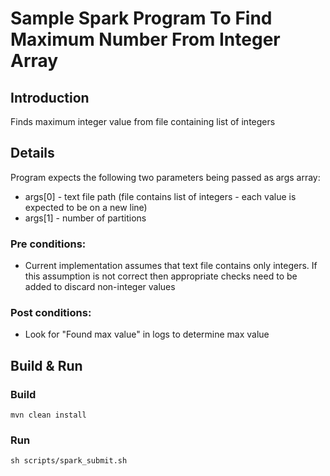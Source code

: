 # Sample Spark Program To Find Maximum Number From Integer Array 
## Introduction
Finds maximum integer value from file containing list of integers
## Details
 Program expects the following two parameters being passed as args array:
- args[0] - text file path (file contains list of integers - each value is expected to be on a new line)
- args[1] - number of partitions

### Pre conditions:
 - Current implementation assumes that text file contains only integers. If this assumption
    is not correct then appropriate checks need to be added to discard non-integer
    values
### Post conditions:
 - Look for "Found max value" in logs to determine max value   

## Build & Run
### Build
```mvn clean install```
### Run
```sh scripts/spark_submit.sh```


